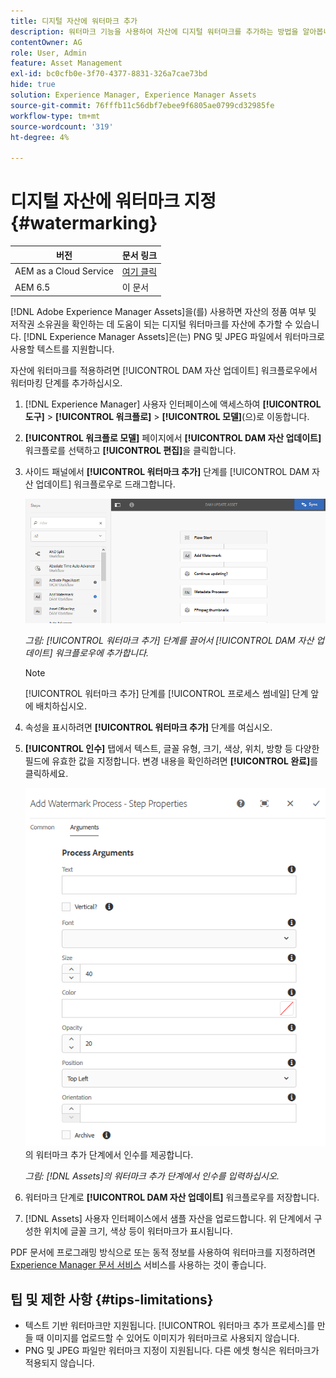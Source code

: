 ```yaml
---
title: 디지털 자산에 워터마크 추가
description: 워터마크 기능을 사용하여 자산에 디지털 워터마크를 추가하는 방법을 알아봅니다.
contentOwner: AG
role: User, Admin
feature: Asset Management
exl-id: bc0cfb0e-3f70-4377-8831-326a7cae73bd
hide: true
solution: Experience Manager, Experience Manager Assets
source-git-commit: 76fffb11c56dbf7ebee9f6805ae0799cd32985fe
workflow-type: tm+mt
source-wordcount: '319'
ht-degree: 4%

---
```


# 디지털 자산에 워터마크 지정 {#watermarking}

| 버전 | 문서 링크 |
| -------- | ---------------------------- |
| AEM as a Cloud Service | [여기 클릭](https://experienceleague.adobe.com/docs/experience-manager-cloud-service/content/assets/manage/watermark-assets.html?lang=ko) |
| AEM 6.5 | 이 문서 |

[!DNL Adobe Experience Manager Assets]을(를) 사용하면 자산의 정품 여부 및 저작권 소유권을 확인하는 데 도움이 되는 디지털 워터마크를 자산에 추가할 수 있습니다. [!DNL Experience Manager Assets]은(는) PNG 및 JPEG 파일에서 워터마크로 사용할 텍스트를 지원합니다.

자산에 워터마크를 적용하려면 [!UICONTROL DAM 자산 업데이트] 워크플로우에서 워터마킹 단계를 추가하십시오.

1. [!DNL Experience Manager] 사용자 인터페이스에 액세스하여 **[!UICONTROL 도구]** > **[!UICONTROL 워크플로]** > **[!UICONTROL 모델]**(으)로 이동합니다.
1. **[!UICONTROL 워크플로 모델]** 페이지에서 **[!UICONTROL DAM 자산 업데이트]** 워크플로를 선택하고 **[!UICONTROL 편집]**&#x200B;을 클릭합니다.

1. 사이드 패널에서 **[!UICONTROL 워터마크 추가]** 단계를 [!UICONTROL DAM 자산 업데이트] 워크플로우로 드래그합니다.

   ![[!UICONTROL 워터마크 추가] 단계를 끌어서 [!UICONTROL DAM 자산 업데이트] 워크플로우에 추가](assets/add_watermark_step_aem_assets.png)

   *그림: [!UICONTROL 워터마크 추가] 단계를 끌어서 [!UICONTROL DAM 자산 업데이트] 워크플로우에 추가합니다.*

   >[!NOTE]
   >
   >[!UICONTROL 워터마크 추가] 단계를 [!UICONTROL 프로세스 썸네일] 단계 앞에 배치하십시오.

1. 속성을 표시하려면 **[!UICONTROL 워터마크 추가]** 단계를 여십시오.
1. **[!UICONTROL 인수]** 탭에서 텍스트, 글꼴 유형, 크기, 색상, 위치, 방향 등 다양한 필드에 유효한 값을 지정합니다. 변경 내용을 확인하려면 **[!UICONTROL 완료]**&#x200B;를 클릭하세요.

   ![[!DNL Assets]](assets/arguments_add_watermark_aem_assets.png)의 워터마크 추가 단계에서 인수를 제공합니다.

   *그림: [!DNL Assets]의 워터마크 추가 단계에서 인수를 입력하십시오.*

1. 워터마크 단계로 **[!UICONTROL DAM 자산 업데이트]** 워크플로우를 저장합니다.
1. [!DNL Assets] 사용자 인터페이스에서 샘플 자산을 업로드합니다. 위 단계에서 구성한 위치에 글꼴 크기, 색상 등이 워터마크가 표시됩니다.

PDF 문서에 프로그래밍 방식으로 또는 동적 정보를 사용하여 워터마크를 지정하려면 [Experience Manager 문서 서비스](/help/forms/using/overview-aem-document-services.md) 서비스를 사용하는 것이 좋습니다.

## 팁 및 제한 사항 {#tips-limitations}

* 텍스트 기반 워터마크만 지원됩니다. [!UICONTROL 워터마크 추가 프로세스]를 만들 때 이미지를 업로드할 수 있어도 이미지가 워터마크로 사용되지 않습니다.
* PNG 및 JPEG 파일만 워터마크 지정이 지원됩니다. 다른 에셋 형식은 워터마크가 적용되지 않습니다.
